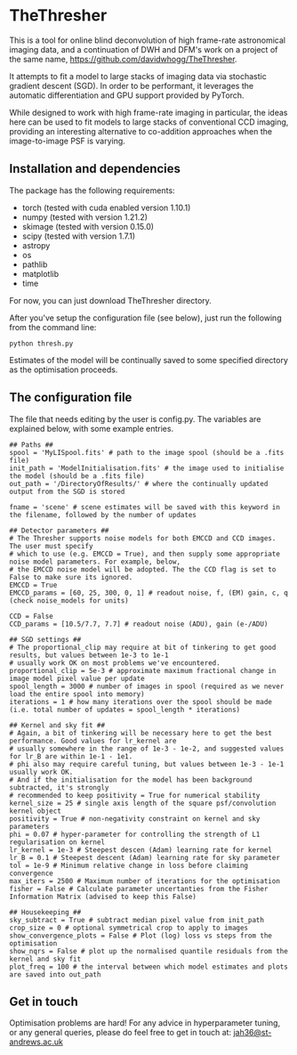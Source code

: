 # TheThresher

This is a tool for online blind deconvolution of high frame-rate astronomical imaging data, and a continuation of DWH and DFM's work on a project of the same name, https://github.com/davidwhogg/TheThresher.

It attempts to fit a model to large stacks of imaging data via stochastic gradient descent (SGD). In order to be performant, it leverages the automatic differentiation and GPU support provided by PyTorch.

While designed to work with high frame-rate imaging in particular, the ideas here can be used to fit models to large stacks of conventional CCD imaging, providing an interesting alternative to co-addition approaches when the image-to-image PSF is varying.


## Installation and dependencies

The package has the following requirements:

- torch (tested with cuda enabled version 1.10.1)
- numpy (tested with version 1.21.2)
- skimage (tested with version 0.15.0)
- scipy (tested with version 1.7.1)
- astropy
- os
- pathlib
- matplotlib
- time

For now, you can just download TheThresher directory.

After you've setup the configuration file (see below), just run the following from the command line:

  ```
  python thresh.py
  ```

Estimates of the model will be continually saved to some specified directory as the optimisation proceeds.



## The configuration file

The file that needs editing by the user is config.py. The variables are explained below, with some example entries.

  ```
  ## Paths ##
  spool = 'MyLISpool.fits' # path to the image spool (should be a .fits file)
  init_path = 'ModelInitialisation.fits' # the image used to initialise the model (should be a .fits file)
  out_path = '/DirectoryOfResults/' # where the continually updated output from the SGD is stored

  fname = 'scene' # scene estimates will be saved with this keyword in the filename, followed by the number of updates

  ## Detector parameters ##
  # The Thresher supports noise models for both EMCCD and CCD images. The user must specify
  # which to use (e.g. EMCCD = True), and then supply some appropriate noise model parameters. For example, below,
  # the EMCCD noise model will be adopted. The the CCD flag is set to False to make sure its ignored.
  EMCCD = True
  EMCCD_params = [60, 25, 300, 0, 1] # readout noise, f, (EM) gain, c, q (check noise_models for units)

  CCD = False
  CCD_params = [10.5/7.7, 7.7] # readout noise (ADU), gain (e-/ADU)

  ## SGD settings ##
  # The proportional_clip may require at bit of tinkering to get good results, but values between 1e-3 to 1e-1
  # usually work OK on most problems we've encountered.
  proportional_clip = 5e-3 # approximate maximum fractional change in image model pixel value per update
  spool_length = 3000 # number of images in spool (required as we never load the entire spool into memory)
  iterations = 1 # how many iterations over the spool should be made (i.e. total number of updates = spool_length * iterations)

  ## Kernel and sky fit ##
  # Again, a bit of tinkering will be necessary here to get the best performance. Good values for lr_kernel are
  # usually somewhere in the range of 1e-3 - 1e-2, and suggested values for lr_B are within 1e-1 - 1e1.
  # phi also may require careful tuning, but values between 1e-3 - 1e-1 usually work OK.
  # And if the initialisation for the model has been background subtracted, it's strongly
  # recommended to keep positivity = True for numerical stability
  kernel_size = 25 # single axis length of the square psf/convolution kernel object
  positivity = True # non-negativity constraint on kernel and sky parameters
  phi = 0.07 # hyper-parameter for controlling the strength of L1 regularisation on kernel
  lr_kernel = 1e-3 # Steepest descen (Adam) learning rate for kernel
  lr_B = 0.1 # Steepest descent (Adam) learning rate for sky parameter
  tol = 1e-9 # Minimum relative change in loss before claiming convergence
  max_iters = 2500 # Maximum number of iterations for the optimisation
  fisher = False # Calculate parameter uncertanties from the Fisher Information Matrix (advised to keep this False)

  ## Housekeeping ##
  sky_subtract = True # subtract median pixel value from init_path
  crop_size = 0 # optional symmetrical crop to apply to images
  show_convergence_plots = False # Plot (log) loss vs steps from the optimisation
  show_nqrs = False # plot up the normalised quantile residuals from the kernel and sky fit
  plot_freq = 100 # the interval between which model estimates and plots are saved into out_path
  ```

## Get in touch

Optimisation problems are hard! For any advice in hyperparameter tuning, or any general queries, please do feel free to get in touch at: jah36@st-andrews.ac.uk
